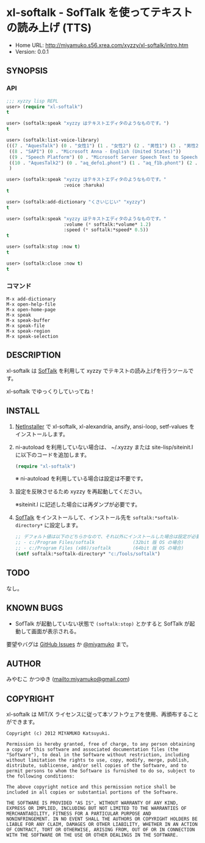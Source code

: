 # xl-softalk - SofTalk を使ってテキストの読み上げ (TTS)

* Home URL: http://miyamuko.s56.xrea.com/xyzzy/xl-softalk/intro.htm
* Version: 0.0.1


## SYNOPSIS

### API

```lisp
;;; xyzzy lisp REPL
user> (require "xl-softalk")
t

user> (softalk:speak "xyzzy はテキストエディタのようなものです。")
t

user> (softalk:list-voice-library)
(((7 . "AquesTalk") (0 . "女性1") (1 . "女性2") (2 . "男性1") (3 . "男性2") (4 . "ロボット") (5 . "中性") (6 . "機械") (7 . "特殊"))
 ((8 . "SAPI") (0 . "Microsoft Anna - English (United States)"))
 ((9 . "Speech Platform") (0 . "Microsoft Server Speech Text to Speech Voice (ja-JP, Haruka)"))
 ((10 . "AquesTalk2") (0 . "aq_defo1.phont") (1 . "aq_f1b.phont") (2 . "aq_f1c.phont") (3 . "aq_huskey.phont") (4 . "aq_m3.phont") (5 . "aq_m4.phont") (6 . "aq_momo1.phont") (7 . "aq_rb2.phont") (8 . "aq_rm.phont") (9 . "aq_robo.phont") (10 . "aq_teto1.phont") (11 . "aq_yukkuri.phont"))
 )

user> (softalk:speak "xyzzy はテキストエディタのようなものです。"
                     :voice :haruka)
t

user> (softalk:add-dictionary "くさいじじい" "xyzzy")
t

user> (softalk:speak "xyzzy はテキストエディタのようなものです。"
                     :volume (* softalk:*volume* 1.2)
                     :speed (* softalk:*speed* 0.5))
t

user> (softalk:stop :now t)
t

user> (softalk:close :now t)
t
```

### コマンド

```
M-x add-dictionary
M-x open-help-file
M-x open-home-page
M-x speak
M-x speak-buffer
M-x speak-file
M-x speak-region
M-x speak-selection
```


## DESCRIPTION

xl-softalk は [SofTalk] を利用して xyzzy でテキストの読み上げを行うツールです。

xl-softalk でゆっくりしていってね！

  [SofTalk]: http://www35.atwiki.jp/softalk/


## INSTALL

1. [NetInstaller] で xl-softalk, xl-alexandria, ansify, ansi-loop, setf-values
   をインストールします。

2. ni-autoload を利用していない場合は、
   ~/.xyzzy または site-lisp/siteinit.l に以下のコードを追加します。

    ```lisp
    (require "xl-softalk")
    ```

    ※ ni-autoload を利用している場合は設定は不要です。

3. 設定を反映させるため xyzzy を再起動してください。

     ※siteinit.l に記述した場合には再ダンプが必要です。

4. [SofTalk] をインストールして、インストール先を `softalk:*softalk-directory*` に設定します。

    ```lisp
    ;; デフォルト値は以下のどちらかなので、それ以外にインストールした場合は設定が必要。
    ;; - c:/Program Files/softalk              (32bit 版 OS の場合)
    ;; - c:/Program Files (x86)/softalk        (64bit 版 OS の場合)
    (setf softalk:*softalk-directory* "c:/Tools/softalk")
    ```

  [NetInstaller]: http://www7a.biglobe.ne.jp/~hat/xyzzy/ni.html
  [SofTalk]: http://www35.atwiki.jp/softalk/


## TODO

なし。


## KNOWN BUGS

  * SofTalk が起動していない状態で `(softalk:stop)` とかすると
    SofTalk が起動して画面が表示される。


要望やバグは [GitHub Issues] か [@miyamuko] まで。

  [GitHub Issues]: http://github.com/miyamuko/xl-softalk/issues
  [@miyamuko]: http://twitter.com/home?status=%40miyamuko%20%23xyzzy%20xl-softalk%3a%20


## AUTHOR

みやむこ かつゆき (<mailto:miyamuko@gmail.com>)


## COPYRIGHT

xl-softalk は MIT/X ライセンスに従って本ソフトウェアを使用、再頒布することができます。

    Copyright (c) 2012 MIYAMUKO Katsuyuki.

    Permission is hereby granted, free of charge, to any person obtaining
    a copy of this software and associated documentation files (the
    "Software"), to deal in the Software without restriction, including
    without limitation the rights to use, copy, modify, merge, publish,
    distribute, sublicense, and/or sell copies of the Software, and to
    permit persons to whom the Software is furnished to do so, subject to
    the following conditions:

    The above copyright notice and this permission notice shall be
    included in all copies or substantial portions of the Software.

    THE SOFTWARE IS PROVIDED "AS IS", WITHOUT WARRANTY OF ANY KIND,
    EXPRESS OR IMPLIED, INCLUDING BUT NOT LIMITED TO THE WARRANTIES OF
    MERCHANTABILITY, FITNESS FOR A PARTICULAR PURPOSE AND
    NONINFRINGEMENT. IN NO EVENT SHALL THE AUTHORS OR COPYRIGHT HOLDERS BE
    LIABLE FOR ANY CLAIM, DAMAGES OR OTHER LIABILITY, WHETHER IN AN ACTION
    OF CONTRACT, TORT OR OTHERWISE, ARISING FROM, OUT OF OR IN CONNECTION
    WITH THE SOFTWARE OR THE USE OR OTHER DEALINGS IN THE SOFTWARE.
